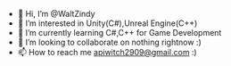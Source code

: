 - 👋 Hi, I’m @WaltZindy
- 👀 I’m interested in Unity(C#),Unreal Engine(C++)
- 🌱 I’m currently learning C#,C++ for Game Development
- 💞️ I’m looking to collaborate on nothing rightnow :)
- 📫 How to reach me apiwitch2909@gmail.com :)

<!---
WaltZindy/WaltZindy is a ✨ special ✨ repository because its `README.md` (this file) appears on your GitHub profile.
You can click the Preview link to take a look at your changes.
--->

